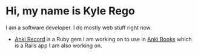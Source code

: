 # Hi, my name is Kyle Rego

I am a software developer. I do mostly web stuff right now.

- [Anki Record](https://github.com/KyleRego/anki_record) is a Ruby gem I am working on to use in [Anki Books](https://github.com/KyleRego/anki_books) which is a Rails app I am also working on.
